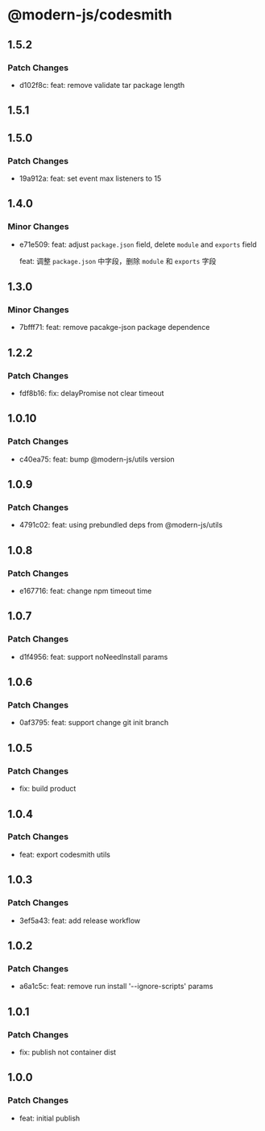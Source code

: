# @modern-js/codesmith

## 1.5.2

### Patch Changes

- d102f8c: feat: remove validate tar package length

## 1.5.1

## 1.5.0

### Patch Changes

- 19a912a: feat: set event max listeners to 15

## 1.4.0

### Minor Changes

- e71e509: feat: adjust `package.json` field, delete `module` and `exports` field

  feat: 调整 `package.json` 中字段，删除 `module` 和 `exports` 字段

## 1.3.0

### Minor Changes

- 7bfff71: feat: remove pacakge-json package dependence

## 1.2.2

### Patch Changes

- fdf8b16: fix: delayPromise not clear timeout

## 1.0.10

### Patch Changes

- c40ea75: feat: bump @modern-js/utils version

## 1.0.9

### Patch Changes

- 4791c02: feat: using prebundled deps from @modern-js/utils

## 1.0.8

### Patch Changes

- e167716: feat: change npm timeout time

## 1.0.7

### Patch Changes

- d1f4956: feat: support noNeedInstall params

## 1.0.6

### Patch Changes

- 0af3795: feat: support change git init branch

## 1.0.5

### Patch Changes

- fix: build product

## 1.0.4

### Patch Changes

- feat: export codesmith utils

## 1.0.3

### Patch Changes

- 3ef5a43: feat: add release workflow

## 1.0.2

### Patch Changes

- a6a1c5c: feat: remove run install '--ignore-scripts' params

## 1.0.1

### Patch Changes

- fix: publish not container dist

## 1.0.0

### Patch Changes

- feat: initial publish
